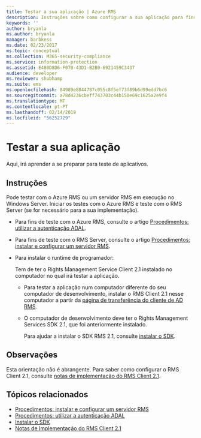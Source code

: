```yaml
---
title: Testar a sua aplicação | Azure RMS
description: Instruções sobre como configurar a sua aplicação para fins de teste.
keywords: ''
author: bryanla
ms.author: bryanla
manager: barbkess
ms.date: 02/23/2017
ms.topic: conceptual
ms.collection: M365-security-compliance
ms.service: information-protection
ms.assetid: E480D8D6-F070-43D1-B2B0-6921459C3437
audience: developer
ms.reviewer: shubhamp
ms.suite: ems
ms.openlocfilehash: 84989e8844787c055c8f5ef73f89b6d99edd7bc6
ms.sourcegitcommit: a78d4236cbeff743703c44b150e69c1625a2e9f4
ms.translationtype: MT
ms.contentlocale: pt-PT
ms.lasthandoff: 02/14/2019
ms.locfileid: "56252729"
---
```

# <a name="testing-your-application"></a>Testar a sua aplicação

Aqui, irá aprender a se preparar para teste de aplicativos.

## <a name="instructions"></a>Instruções

Pode testar com o Azure RMS ou um servidor RMS em execução no Windows Server.  Iniciar os testes com o Azure RMS e teste com o RMS Server (se for necessário para a sua implementação).

- Para fins de teste com o Azure RMS, consulte o artigo [Procedimentos: utilizar a autenticação ADAL](how-to-use-adal-authentication.md).
- Para fins de teste com o RMS Server, consulte o artigo [Procedimentos: instalar e configurar um servidor RMS](how-to-install-and-configure-an-rms-server.md).
- Para instalar o runtime de programador:

   Tem de ter o Rights Management Service Client 2.1 instalado no computador no qual irá testar a aplicação.
  - Para testar a aplicação num computador diferente do seu computador de desenvolvimento, instalar o RMS Client 2.1 nesse computador a partir da [página de transferência do cliente de AD RMS](https://www.microsoft.com/download/details.aspx?id=38396).
  - O computador de desenvolvimento deve ter o Rights Management Services SDK 2.1, que foi anteriormente instalado.

    Para ajudar a instalar o SDK RMS 2.1, consulte [instalar o SDK](install-the-rms-sdk.md).

## <a name="remarks"></a>Observações

Esta orientação não é abrangente. Para saber como configurar o RMS Client 2.1, consulte [notas de implementação do RMS Client 2.1](https://technet.microsoft.com/library/jj159267(WS.10).aspx).

## <a name="related-topics"></a>Tópicos relacionados

* [Procedimentos: instalar e configurar um servidor RMS](how-to-install-and-configure-an-rms-server.md)
* [Procedimentos: utilizar a autenticação ADAL](how-to-use-adal-authentication.md)
* [Instalar o SDK](install-the-rms-sdk.md)
* [Notas de Implementação do RMS Client 2.1](https://technet.microsoft.com/library/jj159267(WS.10).aspx)

